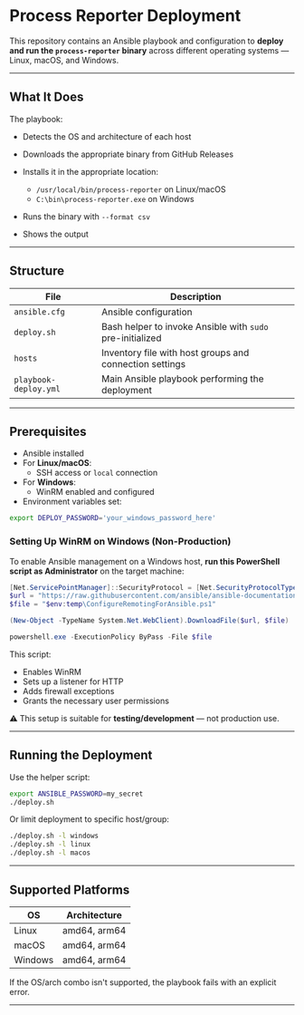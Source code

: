 # Process Reporter Deployment

This repository contains an Ansible playbook and configuration to **deploy and run the `process-reporter` binary** across different operating systems — Linux, macOS, and Windows.

---

## What It Does

The playbook:

* Detects the OS and architecture of each host
* Downloads the appropriate binary from GitHub Releases
* Installs it in the appropriate location:

    * `/usr/local/bin/process-reporter` on Linux/macOS
    * `C:\bin\process-reporter.exe` on Windows
* Runs the binary with `--format csv`
* Shows the output

---

## Structure

| File                  | Description                                               |
|-----------------------|-----------------------------------------------------------|
| `ansible.cfg`         | Ansible configuration                                     |
| `deploy.sh`           | Bash helper to invoke Ansible with `sudo` pre-initialized |
| `hosts`               | Inventory file with host groups and connection settings   |
| `playbook-deploy.yml` | Main Ansible playbook performing the deployment           |

---

## Prerequisites

* Ansible installed
* For **Linux/macOS**:
    * SSH access or `local` connection
* For **Windows**:
    * WinRM enabled and configured
* Environment variables set:

```bash
export DEPLOY_PASSWORD='your_windows_password_here'
```


### Setting Up WinRM on Windows (Non-Production)

To enable Ansible management on a Windows host, **run this PowerShell script as Administrator** on the target machine:

```powershell
[Net.ServicePointManager]::SecurityProtocol = [Net.SecurityProtocolType]::Tls12
$url = "https://raw.githubusercontent.com/ansible/ansible-documentation/devel/examples/scripts/ConfigureRemotingForAnsible.ps1"
$file = "$env:temp\ConfigureRemotingForAnsible.ps1"

(New-Object -TypeName System.Net.WebClient).DownloadFile($url, $file)

powershell.exe -ExecutionPolicy ByPass -File $file
```

This script:

* Enables WinRM
* Sets up a listener for HTTP
* Adds firewall exceptions
* Grants the necessary user permissions

⚠️ This setup is suitable for **testing/development** — not production use.

---

## Running the Deployment

Use the helper script:

```bash
export ANSIBLE_PASSWORD=my_secret
./deploy.sh
```

Or limit deployment to specific host/group:

```bash
./deploy.sh -l windows
./deploy.sh -l linux
./deploy.sh -l macos
```

---


## Supported Platforms

| OS      | Architecture |
|---------|--------------|
| Linux   | amd64, arm64 |
| macOS   | amd64, arm64 |
| Windows | amd64, arm64 |

If the OS/arch combo isn't supported, the playbook fails with an explicit error.

---
